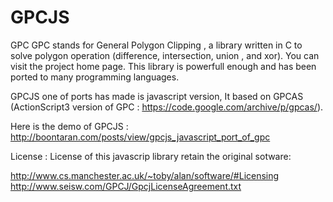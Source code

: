 # GPCJS

GPC
GPC stands for General Polygon Clipping , a library written in C to solve polygon operation (difference, intersection, union , and xor). You can visit the project home page. This library is powerfull enough and has been ported to many programming languages.

GPCJS 
one of ports has made is javascript version, It based on GPCAS (ActionScript3 version of GPC : https://code.google.com/archive/p/gpcas/).

Here is the demo of GPCJS :
http://boontaran.com/posts/view/gpcjs_javascript_port_of_gpc

License :
License of this javascrip library retain the original sotware:

http://www.cs.manchester.ac.uk/~toby/alan/software/#Licensing 
http://www.seisw.com/GPCJ/GpcjLicenseAgreement.txt



